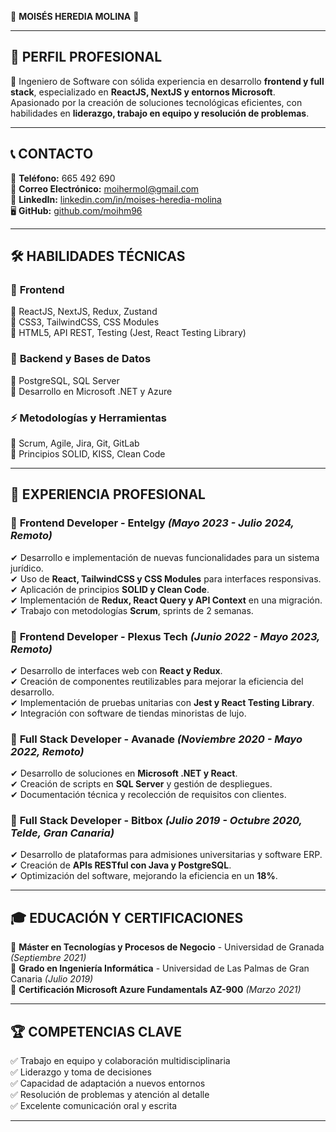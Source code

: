 🌟 **MOISÉS HEREDIA MOLINA** 🌟

---

## 🎯 **PERFIL PROFESIONAL**
🚀 Ingeniero de Software con sólida experiencia en desarrollo **frontend y full stack**, especializado en **ReactJS, NextJS y entornos Microsoft**. Apasionado por la creación de soluciones tecnológicas eficientes, con habilidades en **liderazgo, trabajo en equipo y resolución de problemas**.

---

## 📞 **CONTACTO**
📱 **Teléfono:** 665 492 690  
📧 **Correo Electrónico:** [moihermol@gmail.com](mailto:moihermol@gmail.com)  
🔗 **LinkedIn:** [linkedin.com/in/moises-heredia-molina](https://es.linkedin.com/in/mois%C3%A9s-heredia-molina-144160178)  
🖥 **GitHub:** [github.com/moihm96](https://github.com/moihm96/)  

---

## 🛠 **HABILIDADES TÉCNICAS**

### 🎨 **Frontend**
🔹 ReactJS, NextJS, Redux, Zustand  
🔹 CSS3, TailwindCSS, CSS Modules  
🔹 HTML5, API REST, Testing (Jest, React Testing Library)  

### 💾 **Backend y Bases de Datos**
🔹 PostgreSQL, SQL Server  
🔹 Desarrollo en Microsoft .NET y Azure  

### ⚡ **Metodologías y Herramientas**
🔹 Scrum, Agile, Jira, Git, GitLab  
🔹 Principios SOLID, KISS, Clean Code  

---

## 💼 **EXPERIENCIA PROFESIONAL**

### 🏢 **Frontend Developer - Entelgy** *(Mayo 2023 - Julio 2024, Remoto)*
✔ Desarrollo e implementación de nuevas funcionalidades para un sistema jurídico.  
✔ Uso de **React, TailwindCSS y CSS Modules** para interfaces responsivas.  
✔ Aplicación de principios **SOLID y Clean Code**.  
✔ Implementación de **Redux, React Query y API Context** en una migración.  
✔ Trabajo con metodologías **Scrum**, sprints de 2 semanas.  

### 🏢 **Frontend Developer - Plexus Tech** *(Junio 2022 - Mayo 2023, Remoto)*
✔ Desarrollo de interfaces web con **React y Redux**.  
✔ Creación de componentes reutilizables para mejorar la eficiencia del desarrollo.  
✔ Implementación de pruebas unitarias con **Jest y React Testing Library**.  
✔ Integración con software de tiendas minoristas de lujo.  

### 🏢 **Full Stack Developer - Avanade** *(Noviembre 2020 - Mayo 2022, Remoto)*
✔ Desarrollo de soluciones en **Microsoft .NET y React**.  
✔ Creación de scripts en **SQL Server** y gestión de despliegues.  
✔ Documentación técnica y recolección de requisitos con clientes.  

### 🏢 **Full Stack Developer - Bitbox** *(Julio 2019 - Octubre 2020, Telde, Gran Canaria)*
✔ Desarrollo de plataformas para admisiones universitarias y software ERP.  
✔ Creación de **APIs RESTful con Java y PostgreSQL**.  
✔ Optimización del software, mejorando la eficiencia en un **18%**.  

---

## 🎓 **EDUCACIÓN Y CERTIFICACIONES**
📌 **Máster en Tecnologías y Procesos de Negocio** - Universidad de Granada *(Septiembre 2021)*  
📌 **Grado en Ingeniería Informática** - Universidad de Las Palmas de Gran Canaria *(Julio 2019)*  
📌 **Certificación Microsoft Azure Fundamentals AZ-900** *(Marzo 2021)*  

---

## 🏆 **COMPETENCIAS CLAVE**
✅ Trabajo en equipo y colaboración multidisciplinaria  
✅ Liderazgo y toma de decisiones  
✅ Capacidad de adaptación a nuevos entornos  
✅ Resolución de problemas y atención al detalle  
✅ Excelente comunicación oral y escrita  

---
